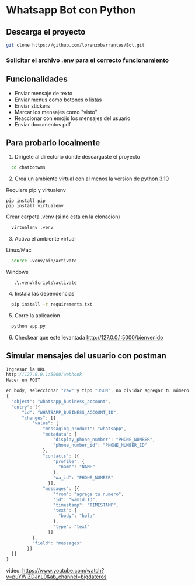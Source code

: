 
# Whatsapp Bot con Python

## Descarga el proyecto


```bash
git clone https://github.com/lorenzobarrantes/Bot.git
```
### Solicitar el archivo .env para el correcto funcionamiento
## Funcionalidades

- Enviar mensaje de texto
- Enviar menus como botones o listas
- Enviar stickers
- Marcar los mensajes como "visto"
- Reaccionar con emojis los mensajes del usuario
- Enviar documentos pdf


## Para probarlo localmente

1. Dirigete al directorio donde descargaste el proyecto

```bash
  cd chatbotwms
```
2. Crea un ambiente virtual con al menos la version de [python 3.10](https://www.python.org/downloads/)

Requiere pip y virtualenv
```commandline
pip install pip
pip install virtualenv
```
Crear carpeta .venv (si no esta en la clonacion)
```bash
  virtualenv .venv
```
3. Activa el ambiente virtual

Linux/Mac
```bash
  source .venv/bin/activate
```
Windows
```commandline
   .\.venv\Scripts\activate 
```
4. Instala las dependencias

```bash
  pip install -r requirements.txt
```

5. Corre la aplicacion

```bash
  python app.py
```
6. Checkear que este levantada http://127.0.0.1:5000/bienvenido

## Simular mensajes del usuario con postman

```javascript
Ingresar la URL
http://127.0.0.1:5000/webhook
Hacer un POST

en body, seleccionar "raw" y tipo "JSON", no olvidar agregar tu número
{
  "object": "whatsapp_business_account",
  "entry": [{
      "id": "WHATSAPP_BUSINESS_ACCOUNT_ID",
      "changes": [{
          "value": {
              "messaging_product": "whatsapp",
              "metadata": {
                  "display_phone_number": "PHONE_NUMBER",
                  "phone_number_id": "PHONE_NUMBER_ID"
              },
              "contacts": [{
                  "profile": {
                    "name": "NAME"
                  },
                  "wa_id": "PHONE_NUMBER"
                }],
              "messages": [{
                  "from": "agrega tu numero",
                  "id": "wamid.ID",
                  "timestamp": "TIMESTAMP",
                  "text": {
                    "body": "hola"
                  },
                  "type": "text"
                }]
          },
          "field": "messages"
        }]
  }]
}
```

video: https://www.youtube.com/watch?v=puYWiZDJnL0&ab_channel=bigdateros 